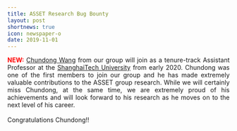 ```yaml
---
title: ASSET Research Bug Bounty
layout: post
shortnews: true
icon: newspaper-o
date: 2019-11-01
---
```

<p style="text-align:justify">
<font color="red"><b>NEW:</b></font>
<a href="https://sites.google.com/view/wangc">Chundong Wang</a> from our group will join 
as a tenure-track Assistant Professor at the 
<a href="http://www.shanghaitech.edu.cn/eng/">ShanghaiTech University</a> from early 2020. 
Chundong was one of the first members to join our group and he has made extremely valuable 
contributions to the ASSET group research. While we will certainly miss Chundong, at the same 
time, we are extremely proud of his achievements and will look forward to his research 
as he moves on to the next level of his career. 
 
<br>
<br>
Congratulations Chundong!!

</p> 



